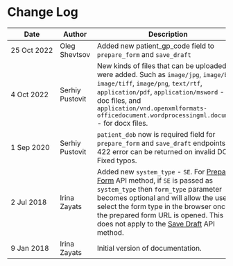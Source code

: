 # Change Log

Date | Author          | Description
---- |-----------------| ------------
<nobr>25 Oct 2022</nobr> | Oleg Shevtsov   | Added new patient_gp_code field to `prepare_form` and `save_draft` 
<nobr>4 Oct 2022</nobr> | Serhiy Pustovit | New kinds of files that can be uploaded were added. Such as `image/jpg`, `image/bmp`, `image/tiff`, `image/png`, `text/rtf`, `application/pdf`, `application/msword` - for doc files, and `application/vnd.openxmlformats-officedocument.wordprocessingml.document` - for docx files.
<nobr>1 Sep 2020</nobr> | Serhiy Pustovit | `patient_dob` now is required field for `prepare_form` and `save_draft` endpoints. 422 error can be returned on invalid DOB. Fixed typos.
<nobr>2 Jul 2018</nobr> | Irina Zayats    | Added new `system_type` - `SE`. For [Prepare Form](#prepare-form) API method, if `SE` is passed as `system_type` then `form_type` parameter becomes optional and will allow the user to select the form type in the browser once the prepared form URL is opened. This does not apply to the [Save Draft](#save-draft) API method.
<nobr>9 Jan 2018</nobr> | Irina Zayats    | Initial version of documentation.